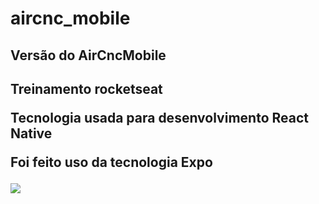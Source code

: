 # aircnc_mobile
<h2>Versão do AirCncMobile<h2>
<p><b>Treinamento rocketseat<b></p>
<p>Tecnologia usada para desenvolvimento React Native </p>
<p>Foi feito uso da tecnologia Expo <p>
<img src="./src/assets/2.png">
